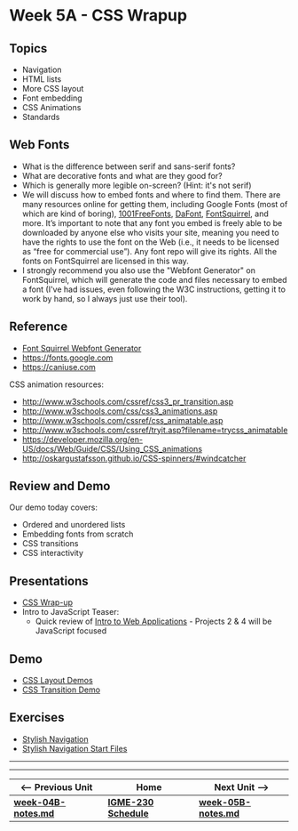 # Week 5A - CSS Wrapup

## Topics
- Navigation
- HTML lists
- More CSS layout
- Font embedding
- CSS Animations
- Standards

## Web Fonts
- What is the difference between serif and sans-serif fonts?
- What are decorative fonts and what are they good for?
- Which is generally more legible on-screen? (Hint: it's not serif)
- We will discuss how to embed fonts and where to find them. There are many resources online for getting them, including Google Fonts (most of which are kind of boring), [1001FreeFonts](https://www.1001freefonts.com/), [DaFont](http://www.dafont.com/), [FontSquirrel](https://www.fontsquirrel.com/), and more. It’s important to note that any font you embed is freely able to be downloaded by anyone else who visits your site, meaning you need to have the rights to use the font on the Web (i.e., it needs to be licensed as “free for commercial use”). Any font repo will give its rights. All the fonts on FontSquirrel are licensed in this way.
- I strongly recommend you also use the "Webfont Generator" on FontSquirrel, which will generate the code and files necessary to embed a font (I've had issues, even following the W3C instructions, getting it to work by hand, so I always just use their tool).

## Reference
- [Font Squirrel Webfont Generator](https://www.fontsquirrel.com/tools/webfont-generator)
- https://fonts.google.com
- https://caniuse.com

CSS animation resources:
- http://www.w3schools.com/cssref/css3_pr_transition.asp
- http://www.w3schools.com/css/css3_animations.asp
- http://www.w3schools.com/cssref/css_animatable.asp
- http://www.w3schools.com/cssref/tryit.asp?filename=trycss_animatable
- https://developer.mozilla.org/en-US/docs/Web/Guide/CSS/Using_CSS_animations
- http://oskargustafsson.github.io/CSS-spinners/#windcatcher

## Review and Demo
Our demo today covers:
- Ordered and unordered lists
- Embedding fonts from scratch
- CSS transitions
- CSS interactivity

## Presentations
- [CSS Wrap-up](https://github.com/tonethar/IGME-230-Master/tree/master/presentations/CSS-Wrap-Up.pdf)
- Intro to JavaScript Teaser:
    - Quick review of [Intro to Web Applications](https://github.com/tonethar/IGME-230-Master/tree/master/notes/web-apps-0.md) - Projects 2 & 4 will be JavaScript focused

## Demo
- [CSS Layout Demos](https://github.com/tonethar/IGME-230-Master/tree/master/other-files/3B-CSS-Layout-Demos.zip)
- [CSS Transition Demo](https://github.com/tonethar/IGME-230-Master/tree/master/other-files/3B-Transition-demo-done.zip)

## Exercises
- [Stylish Navigation](https://github.com/tonethar/IGME-230-Master/blob/master/exercises/week-5/stylish-nav.md)
- [Stylish Navigation Start Files](https://github.com/tonethar/IGME-230-Master/blob/master/exercises/week-5/stylish-nav-start.zip)

<hr><hr>

| <-- Previous Unit | Home | Next Unit -->
| --- | --- | --- 
| [**week-04B-notes.md**](week-04B-notes.md)     |  [**IGME-230 Schedule**](../schedule.md) | [**week-05B-notes.md**](week-05B-notes.md)


